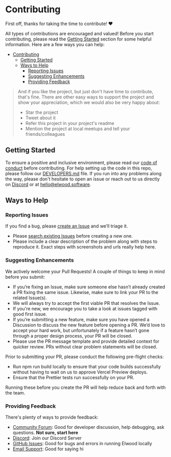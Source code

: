 # Contributing

First off, thanks for taking the time to contribute! ❤️

All types of contributions are encouraged and valued! Before you start contributing, please read the [Getting Started](#getting-started) section for some helpful information. Here are a few ways you can help:

- [Contributing](#contributing)
  - [Getting Started](#getting-started)
  - [Ways to Help](#ways-to-help)
    - [Reporting Issues](#reporting-issues)
    - [Suggesting Enhancements](#suggesting-enhancements)
    - [Providing Feedback](#providing-feedback)

> And if you like the project, but just don't have time to contribute, that's fine. There are other easy ways to support the project and show your appreciation, which we would also be very happy about:
>
> - Star the project
> - Tweet about it
> - Refer this project in your project's readme
> - Mention the project at local meetups and tell your friends/colleagues

## Getting Started

To ensure a positive and inclusive environment, please read our [code of conduct](./CODE_OF_CONDUCT.md) before contributing. For help setting up the code in this repo, please follow our [DEVELOPERS.md](./DEVELOPERS.md) file. If you run into any problems along the way, please don't hesitate to open an issue or reach out to us directly on [Discord](https://discord.gg/mkhKk5db) or at [hello@elwood.software](mailto:hello@elwood.software).

## Ways to Help

### Reporting Issues

If you find a bug, please [create an Issue](https://github.com/elwood-software/elwood/issues/new/choose) and we’ll triage it.

- Please [search existing Issues](https://github.com/elwood-software/elwood/issues) before creating a new one.
- Please include a clear description of the problem along with steps to reproduce it. Exact steps with screenshots and urls really help here.

### Suggesting Enhancements

We actively welcome your Pull Requests! A couple of things to keep in mind before you submit:

- If you’re fixing an Issue, make sure someone else hasn’t already created a PR fixing the same issue. Likewise, make sure to link your PR to the related Issue(s).
- We will always try to accept the first viable PR that resolves the Issue.
- If you're new, we encourage you to take a look at issues tagged with good first issue.
- If you’re submitting a new feature, make sure you have opened a Discussion to discuss the new feature before opening a PR. We’d love to accept your hard work, but unfortunately if a feature hasn’t gone through a proper design process, your PR will be closed.
- Please use the PR message template and provide detailed context for quicker review. PRs without clear problem statements will be closed.

Prior to submitting your PR, please conduct the following pre-flight checks:

- Run npm run build locally to ensure that your code builds successfully without having to wait on us to approve Vercel Preview deploys.
- Ensure that the Prettier tests run successfully on your PR.

Running these before you create the PR will help reduce back and forth with the team.

### Providing Feedback

There's plenty of ways to provide feedback:

- [Community Forum](https://github.com/orgs/elwood-software/discussions): Good for developer discussion, help debugging, ask questions. **Not sure, start here**
- [Discord](https://discord.gg/mkhKk5db): Join our Discord Server
- [GitHub Issues](https://github.com/elwood-software/elwood/issues): Good for bugs and errors in running Elwood locally
- [Email Support](mailto:support@elwood.software): Good for saying hi
